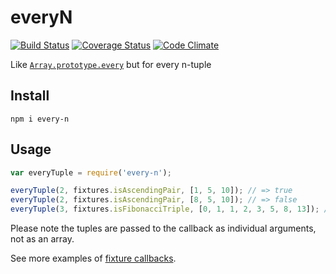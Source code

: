# everyN

[![Build Status](https://travis-ci.org/javiercejudo/everyN.svg)](https://travis-ci.org/javiercejudo/everyN)
[![Coverage Status](https://coveralls.io/repos/javiercejudo/everyN/badge.svg?branch=master)](https://coveralls.io/r/javiercejudo/everyN?branch=master)
[![Code Climate](https://codeclimate.com/github/javiercejudo/everyN/badges/gpa.svg)](https://codeclimate.com/github/javiercejudo/everyN)

Like [`Array.prototype.every`](https://developer.mozilla.org/en/docs/Web/JavaScript/Reference/Global_Objects/Array/every) but for every n-tuple

## Install

    npm i every-n

## Usage

```js
var everyTuple = require('every-n');

everyTuple(2, fixtures.isAscendingPair, [1, 5, 10]); // => true
everyTuple(2, fixtures.isAscendingPair, [8, 5, 10]); // => false
everyTuple(3, fixtures.isFibonacciTriple, [0, 1, 1, 2, 3, 5, 8, 13]); // => true
```

Please note the tuples are passed to the callback as individual arguments, not as an array.

See more examples of [fixture callbacks](fixtures/callbacks.js).

